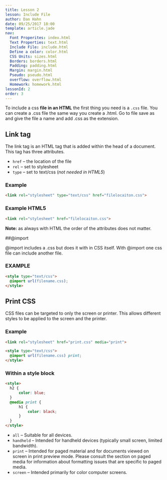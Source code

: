 ```yaml
---
title: Lesson 2
lesson: Include File
author: Dan Hahn
date: 09/25/2017 18:00
template: article.jade
nav:
  Font Properites: index.html
  Text Properties: text.html
  Include File: include.html
  Define a color: color.html
  CSS Units: sizes.html
  Borders: borders.html
  Padding: padding.html
  Margin: margin.html
  Pseudo: pseudo.html
  overflow: overflow.html
  Homework: homework.html
lessonId: 2
order: 3
---
```



To include a css **file in an HTML** the first thing you need is a `.css` file.  You can create a .css file the same way you create a .html.  Go to file save as and give the file a name and add .css as the extension.

## Link tag

The link tag is an HTML tag that is added within the head of a document.  This tag has three attributes.

* `href` – the location of the file
* `rel` – set to stylesheet
* `type` – set to text/css (*not needed in HTML5*)

### Example

```html
<link rel="stylesheet" type="text/css" href="filelocaiton.css">
```

### Example HTML5

```html
<link rel="stylesheet" href="filelocaiton.css">
```

**Note:** as always with HTML the order of the attributes does not matter.

##@import

@import includes a .css but does it with in CSS itself.  With @import one css file can include another file.

### EXAMPLE

```html
<style type="text/css">
  @import url(filename.css);
</style>
```

## Print CSS

CSS files can be targeted to only the screen or printer.  This allows different styles to be applied to the screen and the printer.

### Example

```html
<link rel="stylesheet" href="print.css" media="print">

<style type="text/css">
  @import url(filename.css) print;
</style>
```

### Within a style block

```html
<style>
  h2 {
      color: blue;
  }
  @media print {
      h1 {
          color: black;
      }
  }
</style>
```


* `all` – Suitable for all devices.
* `handheld` – Intended for handheld devices (typically small screen, limited bandwidth).
* `print` – Intended for paged material and for documents viewed on screen in print preview mode. Please consult the section on paged media for information about formatting issues that are specific to paged media.
* `screen` – Intended primarily for color computer screens.
